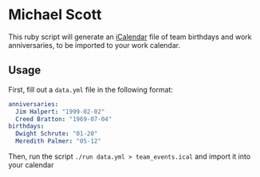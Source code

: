 # Michael Scott

This ruby script will generate an [iCalendar](https://icalendar.org) file of team birthdays and work anniversaries, to be imported to your work calendar.

## Usage

First, fill out a `data.yml` file in the following format:

```yaml
anniversaries:
  Jim Halpert: "1999-02-02"
  Creed Bratton: "1969-07-04"
birthdays:
  Dwight Schrute: "01-20"
  Meredith Palmer: "05-12"
```

Then, run the script `./run data.yml > team_events.ical` and import it into your calendar
